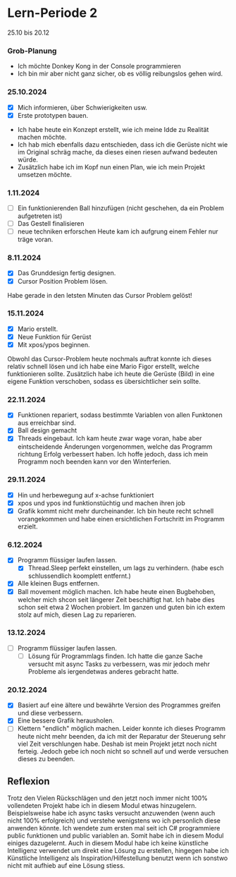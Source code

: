 # Lern-Periode 2

25.10 bis 20.12

### Grob-Planung
- Ich möchte Donkey Kong in der Console programmieren
- Ich bin mir aber nicht ganz sicher, ob es völlig reibungslos gehen wird.

### 25.10.2024
- [x] Mich informieren, über Schwierigkeiten usw.
- [x] Erste prototypen bauen.
- Ich habe heute ein Konzept erstellt, wie ich meine Idde zu Realität machen möchte.
- Ich hab mich ebenfalls dazu entschieden, dass ich die Gerüste nicht wie im Original schräg mache, da dieses einen riesen aufwand bedeuten würde.
- Zusätzlich habe ich im Kopf nun einen Plan, wie ich mein Projekt umsetzen möchte.

###  1.11.2024
- [ ] Ein funktionierenden Ball hinzufügen (nicht geschehen, da ein Problem aufgetreten ist)
- [ ] Das Gestell finalisieren
- [ ] neue techniken erforschen
Heute kam ich aufgrung einem Fehler nur träge voran.

### 8.11.2024
- [x] Das Grunddesign fertig designen.
- [x] Cursor Position Problem lösen.

Habe gerade in den letsten Minuten das Cursor Problem gelöst!

### 15.11.2024
- [x] Mario erstellt.
- [x] Neue Funktion für Gerüst
- [x] Mit xpos/ypos beginnen.

Obwohl das Cursor-Problem heute nochmals auftrat konnte ich dieses relativ schnell lösen und ich habe eine Mario Figor erstellt, welche funktionieren sollte. Zusätzlich habe ich heute die Gerüste (Bild) in eine eigene Funktion verschoben, sodass es übersichtlicher sein sollte.

### 22.11.2024
- [x] Funktionen repariert, sodass bestimmte Variablen von allen Funktonen aus erreichbar sind.
- [x] Ball design gemacht
- [x] Threads eingebaut.
Ich kam heute zwar wage voran, habe aber eintscheidende Änderungen vorgenommen, welche das Programm richtung Erfolg verbessert haben. Ich hoffe jedoch, dass ich mein Programm noch beenden kann vor den Winterferien.

### 29.11.2024
- [x] Hin und herbewegung auf x-achse funktioniert
- [x] xpos und ypos ind funktionstüchtig und machen ihren job
- [x] Grafik kommt nicht mehr durcheinander.
Ich bin heute recht schnell vorangekommen und habe einen ersichtlichen Fortschritt im Programm erzielt.  

### 6.12.2024
- [x] Programm flüssiger laufen lassen.
  - [x] Thread.Sleep perfekt einstellen, um lags zu verhindern. (habe esch schlussendlich koomplett entfernt.)
- [x] Alle kleinen Bugs entfernen.
- [x] Ball movement möglich machen.
Ich habe heute einen Bugbehoben, welcher mich shcon seit längerer Zeit beschäftigt hat. Ich habe dies schon seit etwa 2 Wochen probiert. Im ganzen und guten bin ich extem stolz auf mich, diesen Lag zu reparieren.

### 13.12.2024
- [ ] Programm flüssiger laufen lassen.
  - [ ] Lösung für Programmlags finden.
Ich hatte die ganze Sache versucht mit async Tasks zu verbessern, was mir jedoch mehr Probleme als iergendetwas anderes gebracht hatte.

### 20.12.2024
- [x] Basiert auf eine ältere und bewährte Version des Programmes greifen und diese verbessern.
- [x] Eine bessere Grafik herausholen.
- [ ] Klettern "endlich" möglich machen.
Leider konnte ich dieses Programm heute nicht mehr beenden, da ich mit der Reparatur der Steuerung sehr viel Zeit verschlungen habe. Deshab ist mein Projekt jetzt noch nicht ferteig. Jedoch gebe ich noch nicht so schnell auf und werde versuchen dieses zu beenden.

## Reflexion
Trotz den Vielen Rückschlägen und den jetzt noch immer nicht 100% vollendeten Projekt habe ich in diesem Modul etwas hinzugelern. Beispielsweise habe ich async tasks versucht anzuwenden (wenn auch nicht 100% erfolgreich) und verstehe wenigstens wo ich personlich diese anwenden könnte. Ich wendete zum ersten mal seit ich C# programmiere public funktionen und public variablen an. Somit habe ich in diesem Modul einiges dazugelernt. Auch in diesem Modul habe ich keine künstliche Intelligenz verwendet um direkt eine Lösung zu erstellen, hingegen habe ich Künstliche Intelligenz als Inspiration/Hilfestellung benutzt wenn ich sonstwo nicht mit aufhieb auf eine Lösung stiess.
